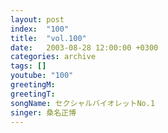```yaml
---
layout: post
index:  "100"
title:  "vol.100"
date:   2003-08-28 12:00:00 +0300
categories: archive
tags: []
youtube: "100"
greetingM: 
greetingT: 
songName: セクシャルバイオレットNo.1
singer: 桑名正博
---
```

